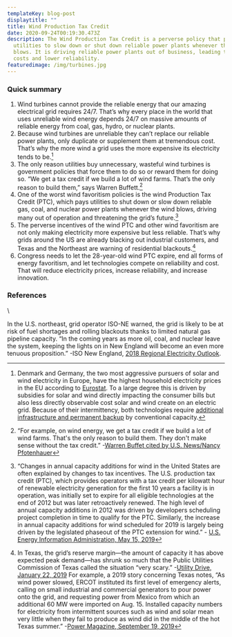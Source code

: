 ```yaml
---
templateKey: blog-post
displaytitle: ""
title: Wind Production Tax Credit
date: 2020-09-24T00:19:30.473Z
description: The Wind Production Tax Credit is a perverse policy that pays
  utilities to slow down or shut down reliable power plants whenever the wind
  blows. It is driving reliable power plants out of business, leading to higher
  costs and lower reliability.
featuredimage: /img/turbines.jpg
---
```

### Quick summary

1. Wind turbines cannot provide the reliable energy that our amazing electrical grid requires 24/7. That’s why every place in the world that uses unreliable wind energy depends 24/7 on massive amounts of reliable energy from coal, gas, hydro, or nuclear plants.
2. Because wind turbines are unreliable they can’t replace our reliable power plants, only duplicate or supplement them at tremendous cost. That’s why the more wind a grid uses the more expensive its electricity tends to be.[^1]
3. The only reason utilities buy unnecessary, wasteful wind turbines is government policies that force them to do so or reward them for doing so. “We get a tax credit if we build a lot of wind farms. That’s the only reason to build them,” says Warren Buffett.[^2]
4. One of the worst wind favoritism policies is the wind Production Tax Credit (PTC), which pays utilities to shut down or slow down reliable gas, coal, and nuclear power plants whenever the wind blows, driving many out of operation and threatening the grid’s future.[^3]
5. The perverse incentives of the wind PTC and other wind favoritism are not only making electricity more expensive but less reliable. That’s why grids around the US are already blacking out industrial customers, and Texas and the Northeast are warning of residential blackouts.[^4]
6. Congress needs to let the 28-year-old wind PTC expire, end all forms of energy favoritism, and let technologies compete on reliability and cost. That will reduce electricity prices, increase reliability, and increase innovation.

### References

[^1]: Denmark and Germany, the two most aggressive pursuers of solar and wind electricity in Europe, have the highest household electricity prices in the EU according to [Eurostat](https://ec.europa.eu/eurostat/databrowser/view/ten00117/default/table?lang=en). To a large degree this is driven by subsidies for solar and wind directly impacting the consumer bills but also less directly observable cost solar and wind create on an electric grid. Because of their intermittency, both technologies require [additional infrastructure and permanent backup](https://www.forbes.com/sites/michaelshellenberger/2018/04/25/yes-solar-and-wind-really-do-increase-electricity-prices-and-for-inherently-physical-reasons/) by conventional capacity.

[^2]: “For example, on wind energy, we get a tax credit if we build a lot of wind farms. That's the only reason to build them. They don't make sense without the tax credit.” -[Warren Buffet cited by U.S. News/Nancy Pfotenhauer](https://www.usnews.com/opinion/blogs/nancy-pfotenhauer/2014/05/12/even-warren-buffet-admits-wind-energy-is-a-bad-investment)

\
[^3]: “Changes in annual capacity additions for wind in the United States are often explained by changes to tax incentives. The U.S. production tax credit (PTC), which provides operators with a tax credit per kilowatt hour of renewable electricity generation for the first 10 years a facility is in operation, was initially set to expire for all eligible technologies at the end of 2012 but was later retroactively renewed. The high level of annual capacity additions in 2012 was driven by developers scheduling project completion in time to qualify for the PTC. Similarly, the increase in annual capacity additions for wind scheduled for 2019 is largely being driven by the legislated phaseout of the PTC extension for wind.” - [U.S. Energy Information Administration, May 15, 2019](https://www.eia.gov/todayinenergy/detail.php?id=39472)



[^4]: In Texas, the grid’s reserve margin—the amount of capacity it has above expected peak demand—has shrunk so much that the Public Utilities Commission of Texas called the situation “very scary.” -[Utility Drive, January 22, 2019](https://www.utilitydive.com/news/texas-regulators-direct-higher-plant-payments-amid-capacity-crunch-concerns-1/546540/) For example, a 2019 story concerning Texas notes, “As wind power slowed, ERCOT instituted its first level of emergency alerts, calling on small industrial and commercial generators to pour power onto the grid, and requesting power from Mexico from which an additional 60 MW were imported on Aug. 15. Installed capacity numbers for electricity from intermittent sources such as wind and solar mean very little when they fail to produce as wind did in the middle of the hot Texas summer.” -[Power Magazine, September 19, 2019](https://www.powermag.com/texas-impending-reliability-issues-with-wind-power/)

In the U.S. northeast, grid operator ISO-NE warned, the grid is likely to be at risk of fuel shortages and rolling blackouts thanks to limited natural gas pipeline capacity. “In the coming years as more oil, coal, and nuclear leave the system, keeping the lights on in New England will become an even more tenuous proposition.” -ISO New England, [2018 Regional Electricity Outlook](https://www.iso-ne.com/static-assets/documents/2018/02/2018_reo.pdf).